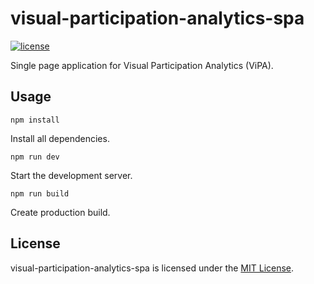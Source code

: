 # visual-participation-analytics-spa

[![license](https://img.shields.io/badge/license-MIT-blue.svg)](https://github.com/laschuet/visual-participation-analytics-spa/blob/master/LICENSE.txt)

Single page application for Visual Participation Analytics (ViPA).

## Usage

```
npm install
```
Install all dependencies.

```
npm run dev
```
Start the development server.

```
npm run build
```
Create production build.

## License

visual-participation-analytics-spa is licensed under the [MIT License](./LICENSE.txt).
